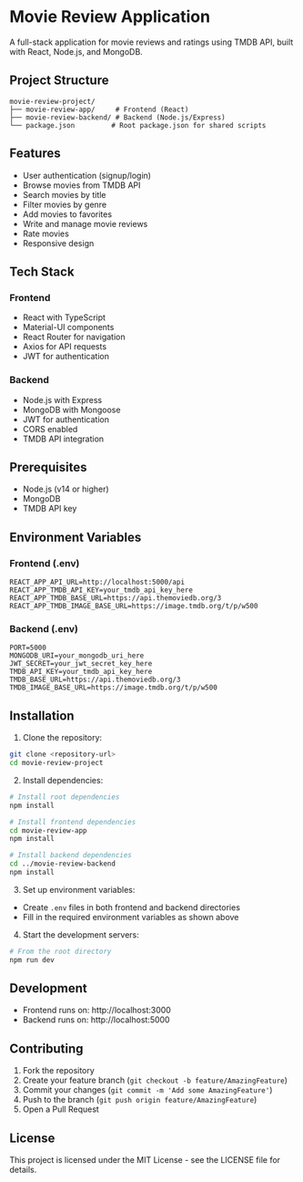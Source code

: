 # Movie Review Application

A full-stack application for movie reviews and ratings using TMDB API, built with React, Node.js, and MongoDB.

## Project Structure

```
movie-review-project/
├── movie-review-app/     # Frontend (React)
├── movie-review-backend/ # Backend (Node.js/Express)
└── package.json         # Root package.json for shared scripts
```

## Features

- User authentication (signup/login)
- Browse movies from TMDB API
- Search movies by title
- Filter movies by genre
- Add movies to favorites
- Write and manage movie reviews
- Rate movies
- Responsive design

## Tech Stack

### Frontend
- React with TypeScript
- Material-UI components
- React Router for navigation
- Axios for API requests
- JWT for authentication

### Backend
- Node.js with Express
- MongoDB with Mongoose
- JWT for authentication
- CORS enabled
- TMDB API integration

## Prerequisites

- Node.js (v14 or higher)
- MongoDB
- TMDB API key

## Environment Variables

### Frontend (.env)
```
REACT_APP_API_URL=http://localhost:5000/api
REACT_APP_TMDB_API_KEY=your_tmdb_api_key_here
REACT_APP_TMDB_BASE_URL=https://api.themoviedb.org/3
REACT_APP_TMDB_IMAGE_BASE_URL=https://image.tmdb.org/t/p/w500
```

### Backend (.env)
```
PORT=5000
MONGODB_URI=your_mongodb_uri_here
JWT_SECRET=your_jwt_secret_key_here
TMDB_API_KEY=your_tmdb_api_key_here
TMDB_BASE_URL=https://api.themoviedb.org/3
TMDB_IMAGE_BASE_URL=https://image.tmdb.org/t/p/w500
```

## Installation

1. Clone the repository:
```bash
git clone <repository-url>
cd movie-review-project
```

2. Install dependencies:
```bash
# Install root dependencies
npm install

# Install frontend dependencies
cd movie-review-app
npm install

# Install backend dependencies
cd ../movie-review-backend
npm install
```

3. Set up environment variables:
- Create `.env` files in both frontend and backend directories
- Fill in the required environment variables as shown above

4. Start the development servers:
```bash
# From the root directory
npm run dev
```

## Development

- Frontend runs on: http://localhost:3000
- Backend runs on: http://localhost:5000

## Contributing

1. Fork the repository
2. Create your feature branch (`git checkout -b feature/AmazingFeature`)
3. Commit your changes (`git commit -m 'Add some AmazingFeature'`)
4. Push to the branch (`git push origin feature/AmazingFeature`)
5. Open a Pull Request

## License

This project is licensed under the MIT License - see the LICENSE file for details. 